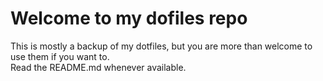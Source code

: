 # Welcome to my dofiles repo
This is mostly a backup of my dotfiles, but you are more than welcome to use them if you want to.\
Read the README.md whenever available.
